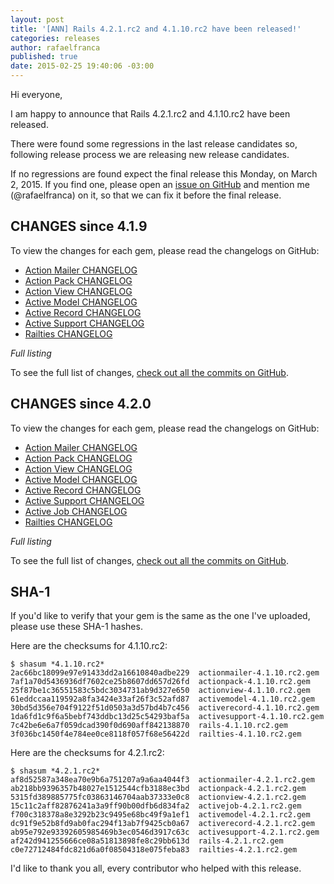 ```yaml
---
layout: post
title: '[ANN] Rails 4.2.1.rc2 and 4.1.10.rc2 have been released!'
categories: releases
author: rafaelfranca
published: true
date: 2015-02-25 19:40:06 -03:00
---
```


Hi everyone,

I am happy to announce that Rails 4.2.1.rc2 and 4.1.10.rc2 have been released.

There were found some regressions in the last release candidates so, following release process we are
releasing new release candidates.

If no regressions are found expect the final release this Monday, on March 2, 2015.
If you find one, please open an [issue on GitHub](https://github.com/rails/rails/issues/new)
and mention me (@rafaelfranca) on it, so that we can fix it before the final release.

## CHANGES since 4.1.9

To view the changes for each gem, please read the changelogs on GitHub:

* [Action Mailer CHANGELOG](https://github.com/rails/rails/blob/v4.1.10.rc2/actionmailer/CHANGELOG.md)
* [Action Pack CHANGELOG](https://github.com/rails/rails/blob/v4.1.10.rc2/actionpack/CHANGELOG.md)
* [Action View CHANGELOG](https://github.com/rails/rails/blob/v4.1.10.rc2/actionview/CHANGELOG.md)
* [Active Model CHANGELOG](https://github.com/rails/rails/blob/v4.1.10.rc2/activemodel/CHANGELOG.md)
* [Active Record CHANGELOG](https://github.com/rails/rails/blob/v4.1.10.rc2/activerecord/CHANGELOG.md)
* [Active Support CHANGELOG](https://github.com/rails/rails/blob/v4.1.10.rc2/activesupport/CHANGELOG.md)
* [Railties CHANGELOG](https://github.com/rails/rails/blob/v4.1.10.rc2/railties/CHANGELOG.md)

*Full listing*

To see the full list of changes, [check out all the commits on
GitHub](https://github.com/rails/rails/compare/v4.1.9...v4.1.10.rc2).

## CHANGES since 4.2.0

To view the changes for each gem, please read the changelogs on GitHub:

* [Action Mailer CHANGELOG](https://github.com/rails/rails/blob/v4.2.1.rc2/actionmailer/CHANGELOG.md)
* [Action Pack CHANGELOG](https://github.com/rails/rails/blob/v4.2.1.rc2/actionpack/CHANGELOG.md)
* [Action View CHANGELOG](https://github.com/rails/rails/blob/v4.2.1.rc2/actionview/CHANGELOG.md)
* [Active Model CHANGELOG](https://github.com/rails/rails/blob/v4.2.1.rc2/activemodel/CHANGELOG.md)
* [Active Record CHANGELOG](https://github.com/rails/rails/blob/v4.2.1.rc2/activerecord/CHANGELOG.md)
* [Active Support CHANGELOG](https://github.com/rails/rails/blob/v4.2.1.rc2/activesupport/CHANGELOG.md)
* [Active Job CHANGELOG](https://github.com/rails/rails/blob/v4.2.1.rc2/activejob/CHANGELOG.md)
* [Railties CHANGELOG](https://github.com/rails/rails/blob/v4.2.1.rc2/railties/CHANGELOG.md)

*Full listing*

To see the full list of changes, [check out all the commits on
GitHub](https://github.com/rails/rails/compare/v4.2.0...v4.2.1.rc2).

## SHA-1

If you'd like to verify that your gem is the same as the one I've uploaded,
please use these SHA-1 hashes.

Here are the checksums for 4.1.10.rc2:

```
$ shasum *4.1.10.rc2*
2ac66bc18099e97e91433dd2a16610840adbe229  actionmailer-4.1.10.rc2.gem
7af1a70d5436936df7602ce25b8607dd657d26fd  actionpack-4.1.10.rc2.gem
25f87be1c36551583c5bdc3034731ab9d327e650  actionview-4.1.10.rc2.gem
61eddccaa119592a8fa3424e33af26f3c52afd87  activemodel-4.1.10.rc2.gem
30bd5d356e704f9122f51d0503a3d57bd4b7c456  activerecord-4.1.10.rc2.gem
1da6fd1c9f6a5bebf743ddbc13d25c54293baf5a  activesupport-4.1.10.rc2.gem
7c42be6e6a7f059dcad390f0d690aff842138870  rails-4.1.10.rc2.gem
3f036bc1450f4e784ee0ce8118f057f68e56422d  railties-4.1.10.rc2.gem
```

Here are the checksums for 4.2.1.rc2:

```
$ shasum *4.2.1.rc2*
af8d52587a348ea70e9b6a751207a9a6aa4044f3  actionmailer-4.2.1.rc2.gem
ab218bb9396357b48027e1512544cfb3188ec3bd  actionpack-4.2.1.rc2.gem
5315fd389885775fc03863146704aab37333e0c8  actionview-4.2.1.rc2.gem
15c11c2aff82876241a3a9ff90b00dfb6d834fa2  activejob-4.2.1.rc2.gem
f700c318378a8e3292b23c9495e68bc49f9a1ef1  activemodel-4.2.1.rc2.gem
dc91f9e52b8fd9ab0fac294f13ab7f9425cb0a67  activerecord-4.2.1.rc2.gem
ab95e792e93392605985469b3ec0546d3917c63c  activesupport-4.2.1.rc2.gem
af242d941255666ce08a51813898fe8c29bb613d  rails-4.2.1.rc2.gem
c0e72712484fdc821d6a0f08504318e075feba83  railties-4.2.1.rc2.gem

```

I'd like to thank you all, every contributor who helped with this release.
